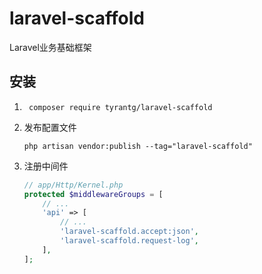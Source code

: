# laravel-scaffold

Laravel业务基础框架

## 安装

1. ```shell
    composer require tyrantg/laravel-scaffold
   ```
2. 发布配置文件
   ```shell
   php artisan vendor:publish --tag="laravel-scaffold"
   ```
3. 注册中间件
   ```php
   // app/Http/Kernel.php
   protected $middlewareGroups = [
       // ...
       'api' => [
           // ...
           'laravel-scaffold.accept:json',
           'laravel-scaffold.request-log',
       ],
   ];
   ```
